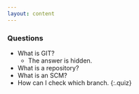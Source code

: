 ```yaml
---
layout: content
---
```



### Questions
* What is GIT?
    * The answer is hidden.
* What is a repository?
* What is an SCM?
* How can I check which branch.
{:.quiz}
